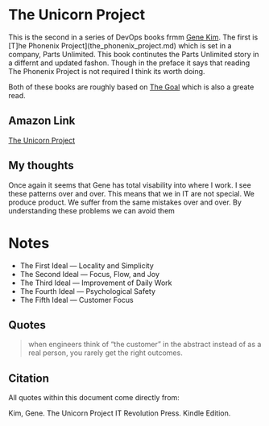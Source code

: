 # The Unicorn Project

This is the second in a series of DevOps books frmm [Gene Kim](https://www.amazon.com/Gene-Kim/e/B00AERCJ9E?ref=dbs_t_r_fta_b00aercj9e).
The first is [T]he Phonenix Project](the_phonenix_project.md) which is set in a company, Parts Unlimited. 
This book continutes the Parts Unlimited story in a differnt and updated fashon.  Though in the preface it says that
reading The Phonenix Project is not required I think its worth doing.

Both of these books are roughly based on [The Goal](the_goal.md) which is also a greate read. 

## Amazon Link

[The Unicorn Project](https://www.amazon.com/gp/product/B07QT9QR41/ref=dbs_a_def_rwt_bibl_vppi_i2)

## My thoughts

Once again it seems that Gene has total visability into where I work.   I see these patterns over and over.
This means that we in IT are not special.  We produce product.  We suffer from the same mistakes over and over.
By understanding these problems we can avoid them

# Notes

- The First Ideal — Locality and Simplicity  
- The Second Ideal — Focus, Flow, and Joy 
- The Third Ideal — Improvement of Daily Work 
- The Fourth Ideal — Psychological Safety 
- The Fifth Ideal — Customer Focus



## Quotes

> when engineers think of “the customer” in the abstract instead of as a real person, you rarely get the right outcomes.





## Citation

All quotes within this document come directly from: 

Kim, Gene. The Unicorn Project IT Revolution Press. Kindle Edition. 